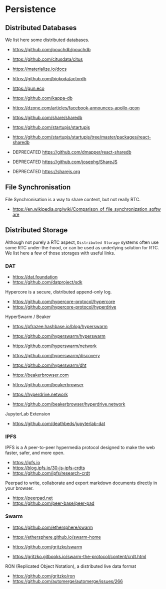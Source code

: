 # Persistence

## Distributed Databases

We list here some distributed databases.

- <https://github.com/pouchdb/pouchdb>
- <https://github.com/citusdata/citus>
- <https://materialize.io/docs>
- <https://github.com/biokoda/actordb>
- <https://gun.eco>
- <https://github.com/kappa-db>
- <https://dzone.com/articles/facebook-announces-apollo-qcon>

- <https://github.com/share/sharedb>
- <https://github.com/startupjs/startupjs>
- <https://github.com/startupjs/startupjs/tree/master/packages/react-sharedb>
- DEPRECATED <https://github.com/dmapper/react-sharedb>
- DEPRECATED <https://github.com/josephg/ShareJS>
- DEPRECATED <https://sharejs.org>

## File Synchronisation

File Synchronisation is a way to share content, but not really RTC.

- <https://en.wikipedia.org/wiki/Comparison_of_file_synchronization_software>

## Distributed Storage

Although not purely a RTC aspect, `Distributed Storage` systems often use some RTC under-the-hood,
or can be used as underlying solution for RTC. We list here a few of those storages with useful links.

### DAT

- <https://dat.foundation>
- <https://github.com/datproject/sdk>

Hypercore is a secure, distributed append-only log.

- <https://github.com/hypercore-protocol/hypercore>
- <https://github.com/hypercore-protocol/hyperdrive>

HyperSwarm / Beaker

- <https://pfrazee.hashbase.io/blog/hyperswarm>

- <https://github.com/hyperswarm/hyperswarm>
- <https://github.com/hyperswarm/network>
- <https://github.com/hyperswarm/discovery>
- <https://github.com/hyperswarm/dht>

- <https://beakerbrowser.com>
- <https://github.com/beakerbrowser>

- <https://hyperdrive.network>
- <https://github.com/beakerbrowser/hyperdrive.network>

JupyterLab Extension

- <https://github.com/deathbeds/jupyterlab-dat>

### IPFS

IPFS is a A peer-to-peer hypermedia protocol designed to make the web faster, safer, and more open.

- <https://ipfs.io>
- <https://blog.ipfs.io/30-js-ipfs-crdts>
- <https://github.com/ipfs/research-crdt>

Peerpad to write, collaborate and export markdown documents directly in your browser.

- <https://peerpad.net>
- <https://github.com/peer-base/peer-pad>

### Swarm

- <https://github.com/ethersphere/swarm>
- <https://ethersphere.github.io/swarm-home>

- <https://github.com/gritzko/swarm>
- <https://gritzko.gitbooks.io/swarm-the-protocol/content/crdt.html>

RON (Replicated Object Notation), a distributed live data format

- <https://github.com/gritzko/ron>
- <https://github.com/automerge/automerge/issues/266>
